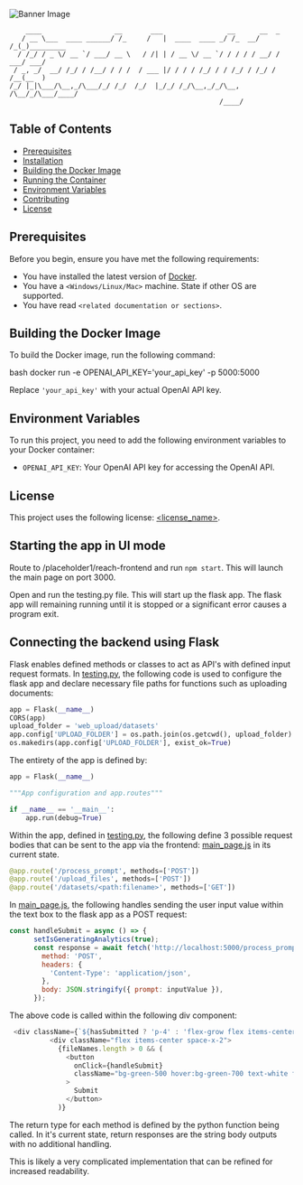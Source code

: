 ![Banner Image](<Banner Image URL>)

```text
    ____                  __       ___                __      __  _          
   / __ \___  ____ ______/ /_     /   |  ____  ____ _/ /_  __/ /_(_)_________
  / /_/ / _ \/ __ `/ ___/ __ \   / /| | / __ \/ __ `/ / / / / __/ / ___/ ___/
 / _, _/  __/ /_/ / /__/ / / /  / ___ |/ / / / /_/ / / /_/ / /_/ / /__(__  ) 
/_/ |_|\___/\__,_/\___/_/ /_/  /_/  |_/_/ /_/\__,_/_/\__, /\__/_/\___/____/  
                                                    /____/    
```
<Functionality Description>

## Table of Contents
- [Prerequisites](#prerequisites)
- [Installation](#installation)
- [Building the Docker Image](#building-the-docker-image)
- [Running the Container](#running-the-container)
- [Environment Variables](#environment-variables)
- [Contributing](#contributing)
- [License](#license)

## Prerequisites

Before you begin, ensure you have met the following requirements:

- You have installed the latest version of [Docker](https://docs.docker.com/get-docker/).
- You have a `<Windows/Linux/Mac>` machine. State if other OS are supported.
- You have read `<related documentation or sections>`.


## Building the Docker Image

To build the Docker image, run the following command:

bash
docker run -e OPENAI_API_KEY='your_api_key' -p 5000:5000 <your-image-name>

Replace `'your_api_key'` with your actual OpenAI API key.

## Environment Variables

To run this project, you need to add the following environment variables to your Docker container:

- `OPENAI_API_KEY`: Your OpenAI API key for accessing the OpenAI API.

## License

This project uses the following license: [<license_name>](<link_to_license>).

## Starting the app in UI mode

Route to /placeholder1/reach-frontend and run `npm start`. This will launch the main page on port 3000.

Open and run the testing.py file. This will start up the flask app. The flask app will remaining running until it is stopped or a significant error causes a program exit.

## Connecting the backend using Flask

Flask enables defined methods or classes to act as API's with defined input request formats. In [testing.py](three/testing.py), the following code is used to configure the flask app and declare necessary file paths for functions such as uploading documents:

```python
app = Flask(__name__)
CORS(app)
upload_folder = 'web_upload/datasets'
app.config['UPLOAD_FOLDER'] = os.path.join(os.getcwd(), upload_folder)
os.makedirs(app.config['UPLOAD_FOLDER'], exist_ok=True)
```

The entirety of the app is defined by:

```python
app = Flask(__name__)

"""App configuration and app.routes"""

if __name__ == '__main__':
    app.run(debug=True)
```

Within the app, defined in [testing.py](three/testing.py), the following define 3 possible request bodies that can be sent to the app via the frontend: [main_page.js](reach-frontend/src/main_page.js) in its current state.

```python
@app.route('/process_prompt', methods=['POST']) 
@app.route('/upload_files', methods=['POST'])
@app.route('/datasets/<path:filename>', methods=['GET']) 
```

In [main_page.js](reach-frontend/src/main_page.js), the following handles sending the user input value within the text box to the flask app as a POST request:

```javascript
const handleSubmit = async () => {
      setIsGeneratingAnalytics(true);
      const response = await fetch('http://localhost:5000/process_prompt', {
        method: 'POST',
        headers: {
          'Content-Type': 'application/json',
        },
        body: JSON.stringify({ prompt: inputValue }),
      });
```

The above code is called within the following div component:

```javascript
 <div className={`${hasSubmitted ? 'p-4' : 'flex-grow flex items-center justify-center'}`}>
          <div className="flex items-center space-x-2">
            {fileNames.length > 0 && (
              <button
                onClick={handleSubmit}
                className="bg-green-500 hover:bg-green-700 text-white font-bold py-2 px-4 rounded"
              >
                Submit
              </button>
            )}
```

The return type for each method is defined by the python function being called. In it's current state, return responses are the string body outputs with no additional handling.

This is likely a very complicated implementation that can be refined for increased readability.
